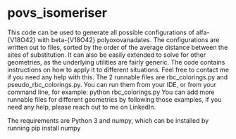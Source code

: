 # povs_isomeriser
This code can be used to generate all possible configurations of alfa-{V18O42} with beta-{V18O42} polyoxovanadates. The configurations are written out to files, sorted by the order of the average distance between the sites of substitution.   It can also be easily extended to solve for other geometries, as the underlying utilities are fairly generic. The code contains instructions on how to apply it to different situations. Feel free to contact me if you need any help with this.
The 2 runnable files are rbc_colorings.py and pseudo_rbc_colorings.py. You can run them from your IDE, or from your command line, for example:
python rbc_colorings.py
You can add more runnable files for different geometries by following those examples, if you need any help, please reach out to me on LinkedIn.

The requirements are Python 3 and numpy, which can be installed by running pip install numpy
